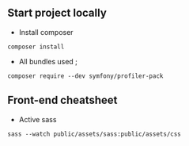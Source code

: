 ## Start project locally

- Install composer 
```
composer install
```
- All bundles used ;
```
composer require --dev symfony/profiler-pack
```
## Front-end cheatsheet 

- Active sass
```
sass --watch public/assets/sass:public/assets/css
```